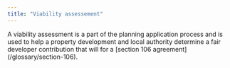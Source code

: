 ```yaml
---
title: "Viability assessement"
---
```


A viability assessment is a part of the planning application process and is used to help a property development and local authority determine a fair developer contribution that will for a [section 106 agreement] (/glossary/section-106).

